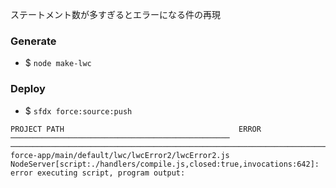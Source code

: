 
ステートメント数が多すぎるとエラーになる件の再現

### Generate

- $ `node make-lwc`

### Deploy

- $ `sfdx force:source:push`

```
PROJECT PATH                                       ERROR
─────────────────────────────────────────────────  ─────────────────────────────────────────────────────────────────────────────────────────────────────────────
force-app/main/default/lwc/lwcError2/lwcError2.js  NodeServer[script:./handlers/compile.js,closed:true,invocations:642]: error executing script, program output:
```
